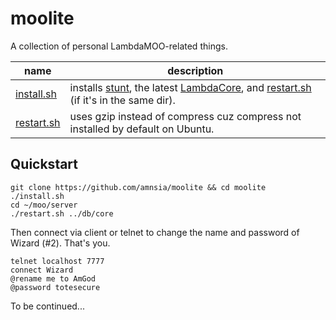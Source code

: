 # moolite
A collection of personal LambdaMOO-related things.

| name   | description   |
| ------ | ------------- |
| [install.sh](https://git.io/fNJp0) | installs [stunt](https://git.io/f4bSB), the latest [LambdaCore](https://git.io/fNJpa), and [restart.sh](https://git.io/fNJpE) (if it's in the same dir).
| [restart.sh](https://git.io/fNJpE) | uses gzip instead of compress cuz compress not installed by default on Ubuntu. |

## Quickstart

```
git clone https://github.com/amnsia/moolite && cd moolite
./install.sh
cd ~/moo/server
./restart.sh ../db/core
```

Then connect via client or telnet to change the name and password of Wizard (#2). That's you.

```
telnet localhost 7777
connect Wizard
@rename me to AmGod
@password totesecure
```

To be continued...